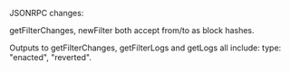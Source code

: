 JSONRPC changes:

getFilterChanges, newFilter both accept from/to as block hashes.

Outputs to getFilterChanges, getFilterLogs and getLogs all include: type: "enacted", "reverted".